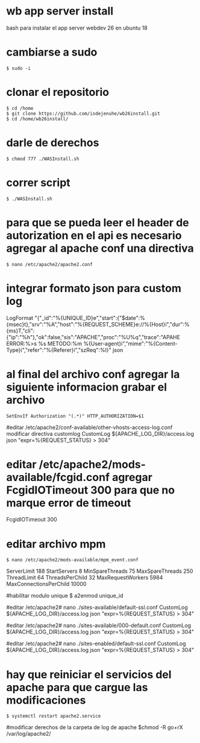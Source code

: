 # wb app server install
bash para instalar el app server webdev 26 en ubuntu 18

# cambiarse a sudo
    $ sudo -i
# clonar el repositorio
    $ cd /home
    $ git clone https://github.com/isdejenuhe/wb26install.git
    $ cd /home/wb26install/
# darle de derechos
    $ chmod 777 ./WASInstall.sh
# correr script
    $ ./WASInstall.sh
# para que se pueda leer el header de autorization en el api es necesario agregar al apache conf una directiva
    $ nano /etc/apache2/apache2.conf
    
# integrar formato json para custom log
LogFormat "{\"_id\":\"%{UNIQUE_ID}e\",\"start\":{\"$date\":%{msec}t},\"srv\":\"%A\",\"host\":\"%{REQUEST_SCHEME}e://%{Host}i\",\"dur\":%{ms}T,\"cli\":{\"ip\":\"%h\"},\"ok\":false,\"sis\":\"APACHE\",\"proc\":\"%U%q\",\"trace\":\"APAHE ERROR:%>s %s METODO:%m %{User-agent}i\",\"mime\":\"%{Content-Type}i\",\"refer\":\"%{Referer}i\",\"szReq\":%I}" json

# al final del archivo conf agregar la siguiente informacion grabar el archivo
    SetEnvIf Authorization "(.*)" HTTP_AUTHORIZATION=$1

#editar /etc/apache2/conf-available/other-vhosts-access-log.conf modificar directiva customlog
CustomLog ${APACHE_LOG_DIR}/access.log json "expr=%{REQUEST_STATUS} > 304"

# editar /etc/apache2/mods-available/fcgid.conf agregar FcgidIOTimeout 300 para que no marque error de timeout
FcgidIOTimeout 300

# editar archivo mpm
    $ nano /etc/apache2/mods-available/mpm_event.conf

<IfModule mpm_event_module>
        ServerLimit             188
        StartServers            8
        MinSpareThreads         75
        MaxSpareThreads         250
        ThreadLimit             64
        ThreadsPerChild         32
        MaxRequestWorkers       5984
        MaxConnectionsPerChild  10000
</IfModule>

#habilitar modulo unique 
$ a2enmod unique_id

#editar /etc/apache2# nano ./sites-available/default-ssl.conf
CustomLog ${APACHE_LOG_DIR}/access.log json "expr=%{REQUEST_STATUS} > 304"

#editar /etc/apache2# nano ./sites-available/000-default.conf
CustomLog ${APACHE_LOG_DIR}/access.log json "expr=%{REQUEST_STATUS} > 304"

#editar /etc/apache2# nano ./sites-enabled/default-ssl.conf
CustomLog ${APACHE_LOG_DIR}/access.log json "expr=%{REQUEST_STATUS} > 304"

# hay que reiniciar el servicios del apache para que cargue las modificaciones
    $ systemctl restart apache2.service

#modificar derechos de la carpeta de log de apache
$chmod -R go+rX /var/log/apache2/
